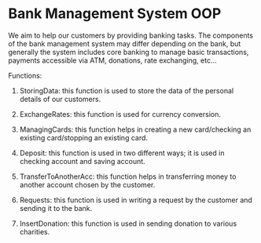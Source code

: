 # Bank Management System OOP 

We aim to help our customers by providing banking tasks. The components of the bank management system may differ depending on the bank, but generally the system includes core banking to manage basic transactions, payments accessible via ATM, donations, rate exchanging, etc…

Functions:
1.	StoringData: this function is used to store the data of the personal details of our customers.

2.	ExchangeRates: this function is used for currency conversion.

3.	ManagingCards: this function helps in creating a new card/checking an existing card/stopping an existing card.

4.	Deposit: this function is used in two different ways; it is used in checking account and saving account.

5.	TransferToAnotherAcc: this function helps in transferring money to another account chosen by the customer.

6.	Requests: this function is used in writing a request by the customer and sending it to the bank.

7.	InsertDonation: this function is used in sending donation to various charities.
